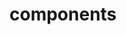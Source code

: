 <!-- Space: Projects -->
<!-- Parent: TerraformAwsIamRole -->
<!-- Title: Components TerraformAwsIamRole -->
<!-- Label: TerraformAwsIamRole -->
<!-- Label: Project -->
<!-- Label: Components -->
<!-- Include: disclaimer.md -->
<!-- Include: ac:toc -->

# components
